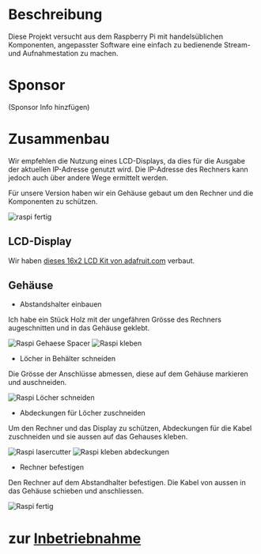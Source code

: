 # Beschreibung

Diese Projekt versucht aus dem Raspberry Pi mit handelsüblichen Komponenten,
angepasster Software eine
einfach zu bedienende Stream- und Aufnahmestation zu machen.

# Sponsor

(Sponsor Info hinzfügen)

# Zusammenbau

Wir empfehlen die Nutzung eines LCD-Displays, da dies für die Ausgabe der aktuellen IP-Adresse genutzt wird. Die IP-Adresse des Rechners kann jedoch auch über andere Wege ermittelt werden.

Für unsere Version haben wir ein Gehäuse gebaut um den Rechner und die Komponenten zu schützen.

![raspi fertig](../images/IMG_20150911_181422.jpg)

## LCD-Display

Wir haben [dieses 16x2 LCD Kit von adafruit.com](http://www.adafruit.com/products/1110) verbaut.

## Gehäuse

* Abstandshalter einbauen
    
Ich habe ein Stück Holz mit der ungefähren Grösse des Rechners augeschnitten und in das Gehäuse geklebt.

![Raspi Gehaese Spacer](../images/IMG_20150911_155047.jpg) 
![Raspi kleben](../images/IMG_20150911_155513.jpg)


* Löcher in Behälter schneiden
    
Die Grösse der Anschlüsse abmessen, diese auf dem Gehäuse markieren
und auschneiden.

![Raspi Löcher schneiden](../images/IMG_20150911_170557.jpg)
    
* Abdeckungen für Löcher zuschneiden

Um den Rechner und das Display zu schützen, Abdeckungen für die Kabel
zuschneiden und sie aussen auf das Gehauses kleben.

![Raspi lasercutter](../images/IMG_20150911_173845.jpg)
![Raspi kleben abdeckungen](../images/IMG_20150911_180205.jpg)

* Rechner befestigen
    
Den Rechner auf dem Abstandhalter befestigen. Die Kabel von aussen
in das Gehäuse schieben und anschliessen.

![Raspi fertig](../images/IMG_20150911_181422.jpg)

# zur [Inbetriebnahme](https://github.com/faebser/pi-stream/blob/master/docs/de/manual.md)



